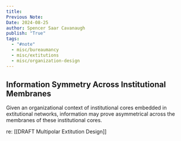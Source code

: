 ```yaml
---
title:
Previous Note:
Date: 2024-08-25
author: Spencer Saar Cavanaugh
publish: "True"
tags:
  - "#note"
  - misc/bureaumancy
  - misc/extitutions
  - misc/organization-design
---
```


## Information Symmetry Across Institutional Membranes

Given an organizational context of institutional cores embedded in extitutional networks, information may prove asymmetrical across the membranes of these institutional cores.

re: [[DRAFT Multipolar Extitution Design]]
